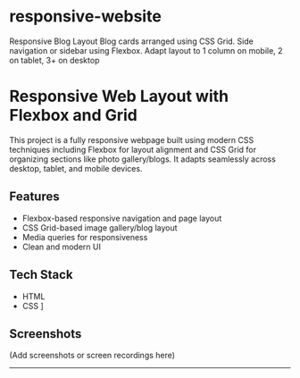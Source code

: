 # responsive-website
Responsive Blog Layout Blog cards arranged using CSS Grid. Side navigation or sidebar using Flexbox. Adapt layout to 1 column on mobile, 2 on tablet, 3+ on desktop
# Responsive Web Layout with Flexbox and Grid

This project is a fully responsive webpage built using modern CSS techniques including Flexbox for layout alignment and CSS Grid for organizing sections like photo gallery/blogs. It adapts seamlessly across desktop, tablet, and mobile devices.

## Features
- Flexbox-based responsive navigation and page layout
- CSS Grid-based image gallery/blog layout
- Media queries for responsiveness
- Clean and modern UI

## Tech Stack
- HTML
- CSS ]

## Screenshots
(Add screenshots or screen recordings here)

---
